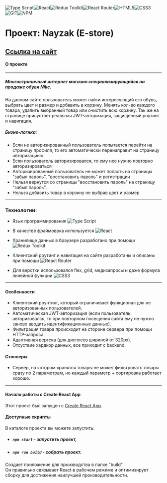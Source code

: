 ![Type Script](https://img.shields.io/badge/-TypeScript-000?logo=typescript&logoColor=3178C6&style=flat)![React](https://img.shields.io/badge/-React-000?&logo=React)![Redux Toolkit](https://img.shields.io/badge/-ReduxToolkit-000?logo=Redux&logoColor=764ABC&style=flat)![React Router](https://img.shields.io/badge/-ReactRouter-000?logo=reactrouter&logoColor=CA4245&style=flat)![HTML5](https://img.shields.io/badge/-HTML5-000?&logo=HTML5)![CSS3](https://img.shields.io/badge/-CSS3-000?&logo=CSS3)![GIT](https://img.shields.io/badge/-GIT-000?&logo=GIT)![NPM](https://img.shields.io/badge/-NPM-000?logo=npm&logoColor=CC3534&style=flat)



# Проект: Nayzak (E-store)
## [Ссылка на сайт](https://kaililya.github.io/react-e-store/)

#### О проекте

---

##### Многостраничный интернет магазин специализирующийся на продаже обуви Nike.

На данном сайте пользователь может найти интересующий его обувь, выбрать цвет и размер и добавить в корзину. Менять кол-во каждого товара, удалить выбранный товар или очистить всю корзину. Так же на странице присуствет реальная JWT-авторизация, защищенный роутинг и навигация.

##### Бизне-логика:
+ Если не авторизированный пользователь попытается перейти на страницу профиля, то его автоматически перенаправит на страницу авторизациию.
+ Если пользователь авторизировался, то ему нее нужно повторно авторизироваться
+ Авторизированный пользователь не может попасть на страницы "забыл пароль", "восстановить пароль" и регистрации
+ Нельзя вернутся со страницы  "восстановить пароль" на страницу "забыл пароль".
+ Нельзя добавить товар в корзину не выбрав цвет и размер

---

### Технологии:
 + Язык программирования ![Type Script](https://img.shields.io/badge/-TypeScript-000?logo=typescript&logoColor=3178C6&style=flat)


 + В качестве фраймоврка используется ![React](https://img.shields.io/badge/-React-000?&logo=React)
    
 + Хранилище данных в браузере разработано при помощи ![Redux Toolkit](https://img.shields.io/badge/-ReduxToolkit-000?logo=Redux&logoColor=764ABC&style=flat)
 + Клиентский роутинг и навигация на сайте разработаны и описаны при помощи ![React Router](https://img.shields.io/badge/-ReactRouter-000?logo=reactrouter&logoColor=CA4245&style=flat)

 + Для верстки использовался flex, grid, медизапросы и даже формула линейной функции ![CSS3](https://img.shields.io/badge/-CSS3-000?&logo=CSS3)


---

#### Особенности

+ Клиентский роунтинг, который ограничивает функционал для не авторизованных пользователей.
+ Автоматическая JWT-авторизация (если пользователь авторизовался, то при повторном посещения сайта ему не нужно заново вводить идентификационные данные).
+ Фильтрация товара происходит на стороне сервера при помощи HTTP-запроса.
+ Адаптивная вертска (для дисплеев шириной от 320px).
+ Отсуствие хардкор данных, все приходит с backend.


#### Стопперы

+ Сервер, на котором хранятся товары не может фильтровать товары сразу по 2 параметрам, но каждый параметр + сортировка работает хорошо.  



---



#### Начало работы с Create React App

Этот проект был запущен с [Create React App](https://github.com/facebook/create-react-app).

#### Доступные скрипты

В каталоге проекта вы можете запустить:

- ##### `npm start` - запустить проект,


- ##### `npm run build` - собрать проект.

Создает приложение для производства в папке "build".\
Он правильно связывает React в рабочем режиме и оптимизирует сборку для достижения наилучшей производительности.


